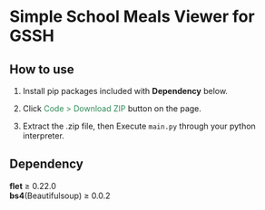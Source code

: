 # Simple School Meals Viewer for GSSH

## How to use

1. Install pip packages included with **Dependency** below.

2. Click <span style="color:seagreen">Code > Download ZIP</span> button on the page.

3. Extract the .zip file, then Execute `main.py` through your python interpreter.

## Dependency

**flet** ≥ 0.22.0   
**bs4**(Beautifulsoup) ≥ 0.0.2
